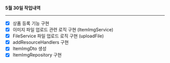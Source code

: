 **5월 30일 작업내역**

---

- [x] 상품 등록 기능 구현
- [x] 이미지 파일 업로드 관련 로직 구현 (ItemImgService)
- [x] FileService 파일 업로드 로직 구현 (uploadFile)
- [x] addResourceHandlers 구현
- [x] ItemImgDto 생성
- [x] ItemImgRepository 구현